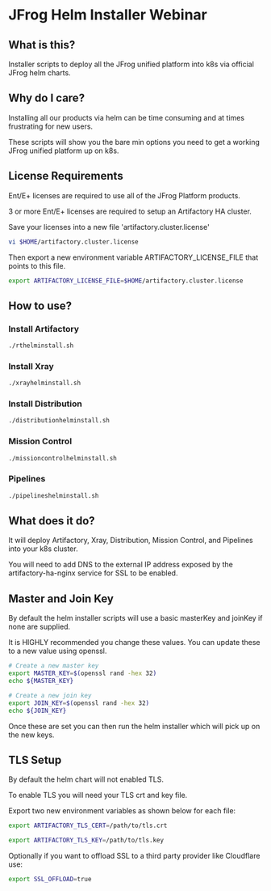 # JFrog Helm Installer Webinar

## What is this?

Installer scripts to deploy all the JFrog unified platform into k8s via official JFrog helm charts.

## Why do I care?

Installing all our products via helm can be time consuming and at times frustrating for new users.

These scripts will show you the bare min options you need to get a working JFrog unified platform up on k8s.

## License Requirements

Ent/E+ licenses are required to use all of the JFrog Platform products.

3 or more Ent/E+ licenses are required to setup an Artifactory HA cluster.

Save your licenses into a new file 'artifactory.cluster.license'

````bash
vi $HOME/artifactory.cluster.license
````

Then export a new environment variable ARTIFACTORY_LICENSE_FILE that points to this file.

````bash
export ARTIFACTORY_LICENSE_FILE=$HOME/artifactory.cluster.license
````

## How to use?

### Install Artifactory

````bash
./rthelminstall.sh
````

### Install Xray
````bash
./xrayhelminstall.sh
````

### Install Distribution
````bash
./distributionhelminstall.sh
````

### Mission Control
````bash
./missioncontrolhelminstall.sh
````

### Pipelines
````bash
./pipelineshelminstall.sh
````

## What does it do?

It will deploy Artifactory, Xray, Distribution, Mission Control, and Pipelines into your k8s cluster.

You will need to add DNS to the external IP address exposed by the artifactory-ha-nginx service for SSL to be enabled.


## Master and Join Key

By default the helm installer scripts will use a basic masterKey and joinKey if none are supplied.

It is HIGHLY recommended you change these values. You can update these to a new value using openssl.

````bash
# Create a new master key
export MASTER_KEY=$(openssl rand -hex 32)
echo ${MASTER_KEY}
````

````bash
# Create a new join key
export JOIN_KEY=$(openssl rand -hex 32)
echo ${JOIN_KEY}
````

Once these are set you can then run the helm installer which will pick up on the new keys.

## TLS Setup

By default the helm chart will not enabled TLS.

To enable TLS you will need your TLS crt and key file.

Export two new environment variables as shown below for each file:

````bash
export ARTIFACTORY_TLS_CERT=/path/to/tls.crt
````

````bash
export ARTIFACTORY_TLS_KEY=/path/to/tls.key
````

Optionally if you want to offload SSL to a third party provider like Cloudflare use:

````bash
export SSL_OFFLOAD=true
````